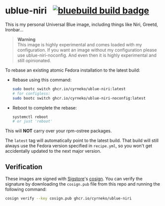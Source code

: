 # ublue-niri &nbsp; [![bluebuild build badge](https://github.com/cyrneko/ublue-niri/actions/workflows/build.yml/badge.svg)](https://github.com/cyrneko/ublue-niri/actions/workflows/build.yml)

This is my personal Universal Blue image, including things like Niri, Greetd, Ironbar...

> **Warning**  
> This image is highly experimental and comes loaded with my configuration. If you want an image without my configuration please use ublue-niri-noconfig. And even then it is highly experimental and still opinionated.

To rebase an existing atomic Fedora installation to the latest build:

- Rebase using this command:
  ```bash
  sudo bootc switch ghcr.io/cyrneko/ublue-niri:latest
  # for configless:
  sudo bootc switch ghcr.io/cyrneko/ublue-niri-noconfig:latest
  ```
- Reboot to complete the rebase:
  ```bash
  systemctl reboot
  # or just 'reboot'
  ```
This will **NOT** carry over your rpm-ostree packages.

The `latest` tag will automatically point to the latest build. That build will still always use the Fedora version specified in `recipe.yml`, so you won't get accidentally updated to the next major version.

## Verification

These images are signed with [Sigstore](https://www.sigstore.dev/)'s [cosign](https://github.com/sigstore/cosign). You can verify the signature by downloading the `cosign.pub` file from this repo and running the following command:

```bash
cosign verify --key cosign.pub ghcr.io/cyrneko/ublue-niri
```

